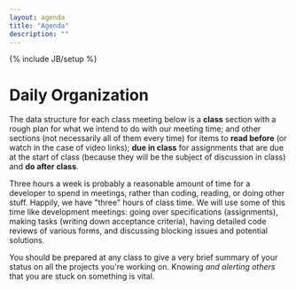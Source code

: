 ```yaml
---
layout: agenda
title: "Agenda"
description: ""
---
```

{% include JB/setup %}

# Daily Organization #

The data structure for each class meeting below is a **class** section with a rough plan for what we intend to do with our meeting time; and other sections (not necessarily all of them every time) for items to **read before** (or watch in the case of video links); **due in class** for assignments that are due at the start of class (because they will be the subject of discussion in class) and **do after class**.

Three hours a week is probably a reasonable amount of time for a developer to spend in meetings, rather than coding, reading, or doing other stuff. Happily, we have "three" hours of class time. We will use some of this time like development meetings: going over specifications (assignments), making tasks (writing down acceptance criteria), having detailed code reviews of various forms, and discussing blocking issues and potential solutions.

You should be prepared at any class to give a very brief summary of your status on all the projects you're working on. Knowing *and alerting others* that you are stuck on something is vital.
